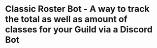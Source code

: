 # Classic Roster Bot - A way to track the total as well as amount of classes for your Guild via a Discord Bot
